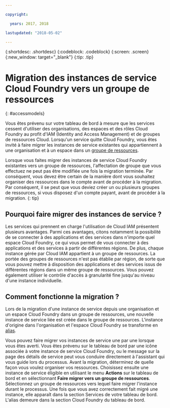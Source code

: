 ```yaml
---

copyright:

  years: 2017, 2018

lastupdated: "2018-05-02"

---
```


{:shortdesc: .shortdesc}
{:codeblock: .codeblock}
{:screen: .screen}
{:new_window: target="_blank"}
{:tip: .tip}

# Migration des instances de service Cloud Foundry vers un groupe de ressources
{: #accessmodels}

Vous êtes prévenu sur votre tableau de bord à mesure que les services cessent d'utiliser des organisations, des espaces et des rôles Cloud Foundry au profit d'IAM (Identity and Access Management) et de groupes de ressources Cloud. Lorsqu'un service quitte Cloud Foundry, vous êtes invité à faire migrer les instances de service existantes qui appartiennent à une organisation et à un espace dans un [groupe de ressources](/docs/account/resourcegroups.html#rgs). 

Lorsque vous faites migrer des instances de service Cloud Foundry existantes vers un groupe de ressources, l'affectation de groupe que vous effectuez ne peut pas être modifiée une fois la migration terminée. Par conséquent, vous devez être certain de la manière dont vous souhaitez organiser des ressources dans le compte avant de procéder à la migration. Par conséquent, il se peut que vous deviez créer un ou plusieurs groupes de ressources, si vous disposez d'un compte payant, avant de procéder à la migration.
{: tip}

## Pourquoi faire migrer des instances de service ?

Les services qui prennent en charge l'utilisation de Cloud IAM présentent plusieurs avantages. Parmi ces avantages, citons notamment la possibilité de se connecter à des applications et des services dans n'importe quel espace Cloud Foundry, ce qui vous permet de vous connecter à des applications et des services à partir de différentes régions. De plus, chaque instance gérée par Cloud IAM appartient à un groupe de ressources. La portée des groupes de ressources n'est pas établie par région, de sorte que vous pouvez mettre à disposition des applications et des services issus de différentes régions dans un même groupe de ressources. Vous pouvez également utiliser le contrôle d'accès à granularité fine jusqu'au niveau d'une instance individuelle.
 

## Comment fonctionne la migration ?

Lors de la migration d'une instance de service depuis une organisation et un espace Cloud Foundry dans un groupe de ressources, une nouvelle instance de service liée est créée dans le groupe de ressources. L'instance d'origine dans l'organisation et l'espace Cloud Foundry se transforme en [alias](/docs/cfapps/connecting_apps.html#what_is_alias).

Vous pouvez faire migrer vos instances de service une par une lorsque vous êtes averti. Vous êtes prévenu sur le tableau de bord par une icône associée à votre instance de service Cloud Foundry, ou le message sur la page des détails de service peut vous conduire directement à l'assistant qui vous guide lors du processus. Avant la migration, déterminez de quelle façon vous voulez organiser vos ressources. Choisissez ensuite une instance de service éligible en utilisant le menu **Actions** sur le tableau de bord et en sélectionnant **Faire migrer vers un groupe de ressources**. Sélectionnez un groupe de ressources vers lequel faire migrer l'instance durant le processus. Une fois que vous avez correctement fait migré une instance, elle apparaît dans la section Services de votre tableau de bord. L'alias demeure dans la section Cloud Foundry du tableau de bord. 


